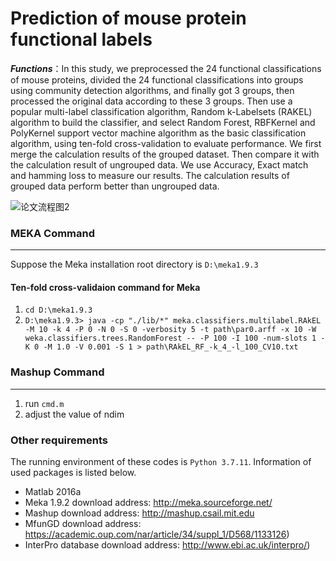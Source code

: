 # Prediction of mouse protein functional labels

***Functions***：In this study, we preprocessed the 24 functional classifications of mouse proteins, divided the 24 functional classifications into groups using community detection algorithms, and finally got 3 groups, then processed the original data according to these 3 groups. Then use a popular multi-label classification algorithm, Random k-Labelsets (RAKEL) algorithm to build the classifier, and select Random Forest, RBFKernel and PolyKernel support vector machine algorithm as the basic classification algorithm, using ten-fold cross-validation to evaluate performance. We first merge the calculation results of the grouped dataset. Then compare it with the calculation result of ungrouped data. We use Accuracy, Exact match and hamming loss to measure our results. The calculation results of grouped data perform better than ungrouped data.

![论文流程图2](https://typora-lixuan.oss-cn-shanghai.aliyuncs.com/论文流程图2.png)

### MEKA Command

----------------

Suppose the Meka installation root directory is `D:\meka1.9.3`

#### Ten-fold cross-validaion command for Meka

1. `cd D:\meka1.9.3`
2. `D:\meka1.9.3> java -cp "./lib/*" meka.classifiers.multilabel.RAkEL -M 10 -k 4 -P 0 -N 0 -S 0 -verbosity 5 -t path\par0.arff -x 10 -W weka.classifiers.trees.RandomForest -- -P 100 -I 100 -num-slots 1 -K 0 -M 1.0 -V 0.001 -S 1 > path\RAkEL_RF_-k_4_-l_100_CV10.txt`

### Mashup Command

------

1. run `cmd.m`
2. adjust the value of ndim

### Other requirements

The running environment of these codes is `Python 3.7.11`. Information of used packages is listed below.

* Matlab 2016a
* Meka 1.9.2                      download address: http://meka.sourceforge.net/
* Mashup                           download address: http://mashup.csail.mit.edu
* MfunGD                          download address: https://academic.oup.com/nar/article/34/suppl_1/D568/1133126)
* InterPro database         download address: http://www.ebi.ac.uk/interpro/)
